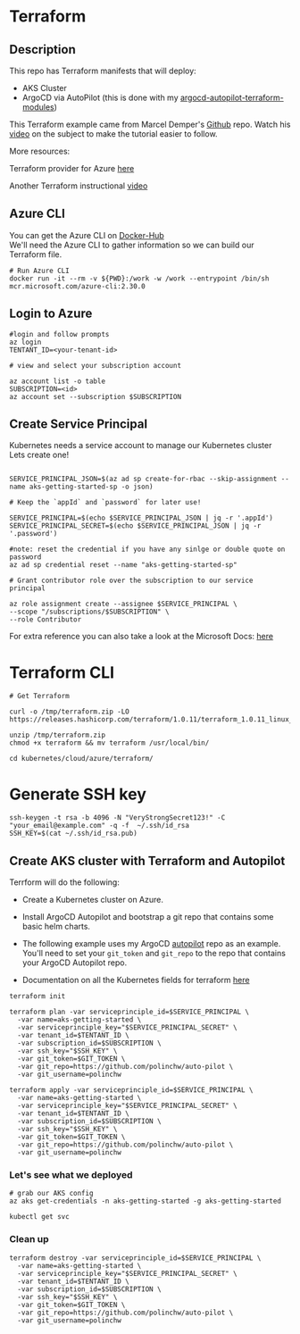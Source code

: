 # Terraform

## Description

This repo has Terraform manifests that will deploy:

+ AKS Cluster
+ ArgoCD via AutoPilot (this is done with my [argocd-autopilot-terraform-modules](https://github.com/polinchw/argocd-autopilot-terraform-modules))

This Terraform example came from Marcel Demper's [Github](https://github.com/marcel-dempers/docker-development-youtube-series) repo.  Watch his [video](https://www.youtube.com/watch?v=bHjS4xqwc9A) on the 
subject to make the tutorial easier to follow.

More resources:

Terraform provider for Azure [here](https://github.com/terraform-providers/terraform-provider-azurerm) <br/>

Another Terraform instructional [video](https://www.youtube.com/watch?v=7xngnjfIlK4)

## Azure CLI

You can get the Azure CLI on [Docker-Hub](https://hub.docker.com/_/microsoft-azure-cli) <br/>
We'll need the Azure CLI to gather information so we can build our Terraform file.

```
# Run Azure CLI
docker run -it --rm -v ${PWD}:/work -w /work --entrypoint /bin/sh mcr.microsoft.com/azure-cli:2.30.0

```

## Login to Azure

```
#login and follow prompts
az login 
TENTANT_ID=<your-tenant-id>

# view and select your subscription account

az account list -o table
SUBSCRIPTION=<id>
az account set --subscription $SUBSCRIPTION

```


## Create Service Principal

Kubernetes needs a service account to manage our Kubernetes cluster </br>
Lets create one! </br>

```

SERVICE_PRINCIPAL_JSON=$(az ad sp create-for-rbac --skip-assignment --name aks-getting-started-sp -o json)

# Keep the `appId` and `password` for later use!

SERVICE_PRINCIPAL=$(echo $SERVICE_PRINCIPAL_JSON | jq -r '.appId')
SERVICE_PRINCIPAL_SECRET=$(echo $SERVICE_PRINCIPAL_JSON | jq -r '.password')

#note: reset the credential if you have any sinlge or double quote on password
az ad sp credential reset --name "aks-getting-started-sp"

# Grant contributor role over the subscription to our service principal

az role assignment create --assignee $SERVICE_PRINCIPAL \
--scope "/subscriptions/$SUBSCRIPTION" \
--role Contributor

```
For extra reference you can also take a look at the Microsoft Docs: [here](https://github.com/MicrosoftDocs/azure-docs/blob/master/articles/aks/kubernetes-service-principal.md) </br>


# Terraform CLI
```
# Get Terraform

curl -o /tmp/terraform.zip -LO https://releases.hashicorp.com/terraform/1.0.11/terraform_1.0.11_linux_amd64.zip

unzip /tmp/terraform.zip
chmod +x terraform && mv terraform /usr/local/bin/

cd kubernetes/cloud/azure/terraform/

```

# Generate SSH key

```
ssh-keygen -t rsa -b 4096 -N "VeryStrongSecret123!" -C "your_email@example.com" -q -f  ~/.ssh/id_rsa
SSH_KEY=$(cat ~/.ssh/id_rsa.pub)
```

## Create AKS cluster with Terraform and Autopilot

Terrform will do the following:

+ Create a Kubernetes cluster on Azure.  

+ Install ArgoCD Autopilot and bootstrap a git repo that contains some basic helm charts. 
  
+ The following example uses my ArgoCD [autopilot](https://github.com/polinchw/auto-pilot/) repo as an example.
You'll need to set your `git_token` and `git_repo` to the 
repo that contains your ArgoCD Autopilot repo.

+ Documentation on all the Kubernetes fields for terraform [here](https://www.terraform.io/docs/providers/azurerm/r/kubernetes_cluster.html)
```
terraform init

terraform plan -var serviceprinciple_id=$SERVICE_PRINCIPAL \
  -var name=aks-getting-started \
  -var serviceprinciple_key="$SERVICE_PRINCIPAL_SECRET" \
  -var tenant_id=$TENTANT_ID \
  -var subscription_id=$SUBSCRIPTION \
  -var ssh_key="$SSH_KEY" \
  -var git_token=$GIT_TOKEN \
  -var git_repo=https://github.com/polinchw/auto-pilot \
  -var git_username=polinchw

terraform apply -var serviceprinciple_id=$SERVICE_PRINCIPAL \
  -var name=aks-getting-started \
  -var serviceprinciple_key="$SERVICE_PRINCIPAL_SECRET" \
  -var tenant_id=$TENTANT_ID \ 
  -var subscription_id=$SUBSCRIPTION \ 
  -var ssh_key="$SSH_KEY" \   
  -var git_token=$GIT_TOKEN \  
  -var git_repo=https://github.com/polinchw/auto-pilot \ 
  -var git_username=polinchw
```

### Let's see what we deployed

```
# grab our AKS config
az aks get-credentials -n aks-getting-started -g aks-getting-started

kubectl get svc
```
### Clean up 

```
terraform destroy -var serviceprinciple_id=$SERVICE_PRINCIPAL \
  -var name=aks-getting-started \
  -var serviceprinciple_key="$SERVICE_PRINCIPAL_SECRET" \
  -var tenant_id=$TENTANT_ID \ 
  -var subscription_id=$SUBSCRIPTION \ 
  -var ssh_key="$SSH_KEY" \   
  -var git_token=$GIT_TOKEN \  
  -var git_repo=https://github.com/polinchw/auto-pilot \ 
  -var git_username=polinchw
```
